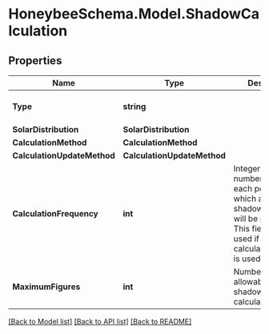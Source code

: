 
# HoneybeeSchema.Model.ShadowCalculation

## Properties

Name | Type | Description | Notes
------------ | ------------- | ------------- | -------------
**Type** | **string** |  | [optional] [readonly] [default to "ShadowCalculation"]
**SolarDistribution** | **SolarDistribution** |  | [optional] 
**CalculationMethod** | **CalculationMethod** |  | [optional] 
**CalculationUpdateMethod** | **CalculationUpdateMethod** |  | [optional] 
**CalculationFrequency** | **int** | Integer for the number of days in each period for which a unique shadow calculation will be performed. This field is only used if the Periodic calculation_method is used. | [optional] [default to 30]
**MaximumFigures** | **int** | Number of allowable figures in shadow overlap calculations. | [optional] [default to 15000]

[[Back to Model list]](../README.md#documentation-for-models)
[[Back to API list]](../README.md#documentation-for-api-endpoints)
[[Back to README]](../README.md)

